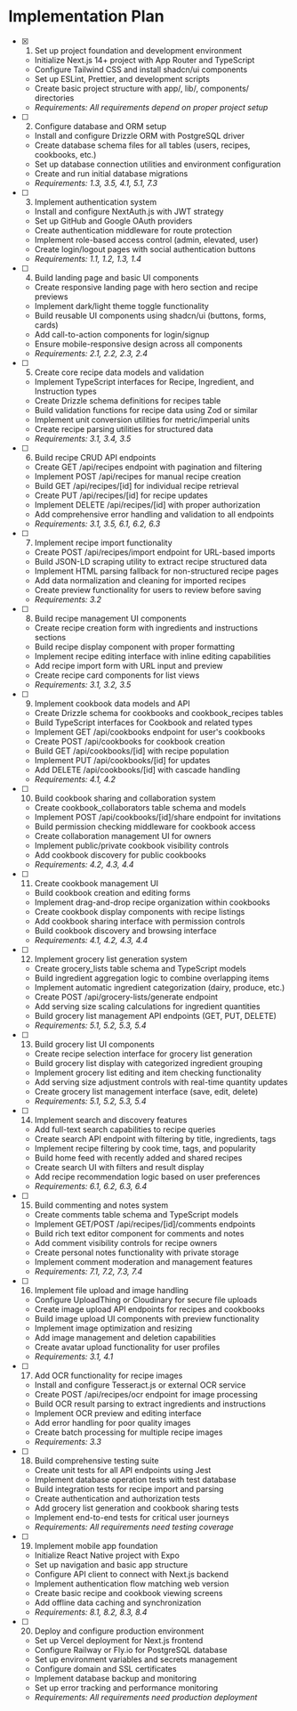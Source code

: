 # Implementation Plan

- [x] 1. Set up project foundation and development environment
  - Initialize Next.js 14+ project with App Router and TypeScript
  - Configure Tailwind CSS and install shadcn/ui components
  - Set up ESLint, Prettier, and development scripts
  - Create basic project structure with app/, lib/, components/ directories
  - _Requirements: All requirements depend on proper project setup_

- [ ] 2. Configure database and ORM setup
  - Install and configure Drizzle ORM with PostgreSQL driver
  - Create database schema files for all tables (users, recipes, cookbooks, etc.)
  - Set up database connection utilities and environment configuration
  - Create and run initial database migrations
  - _Requirements: 1.3, 3.5, 4.1, 5.1, 7.3_

- [ ] 3. Implement authentication system
  - Install and configure NextAuth.js with JWT strategy
  - Set up GitHub and Google OAuth providers
  - Create authentication middleware for route protection
  - Implement role-based access control (admin, elevated, user)
  - Create login/logout pages with social authentication buttons
  - _Requirements: 1.1, 1.2, 1.3, 1.4_

- [ ] 4. Build landing page and basic UI components
  - Create responsive landing page with hero section and recipe previews
  - Implement dark/light theme toggle functionality
  - Build reusable UI components using shadcn/ui (buttons, forms, cards)
  - Add call-to-action components for login/signup
  - Ensure mobile-responsive design across all components
  - _Requirements: 2.1, 2.2, 2.3, 2.4_

- [ ] 5. Create core recipe data models and validation
  - Implement TypeScript interfaces for Recipe, Ingredient, and Instruction types
  - Create Drizzle schema definitions for recipes table
  - Build validation functions for recipe data using Zod or similar
  - Implement unit conversion utilities for metric/imperial units
  - Create recipe parsing utilities for structured data
  - _Requirements: 3.1, 3.4, 3.5_

- [ ] 6. Build recipe CRUD API endpoints
  - Create GET /api/recipes endpoint with pagination and filtering
  - Implement POST /api/recipes for manual recipe creation
  - Build GET /api/recipes/[id] for individual recipe retrieval
  - Create PUT /api/recipes/[id] for recipe updates
  - Implement DELETE /api/recipes/[id] with proper authorization
  - Add comprehensive error handling and validation to all endpoints
  - _Requirements: 3.1, 3.5, 6.1, 6.2, 6.3_

- [ ] 7. Implement recipe import functionality
  - Create POST /api/recipes/import endpoint for URL-based imports
  - Build JSON-LD scraping utility to extract recipe structured data
  - Implement HTML parsing fallback for non-structured recipe pages
  - Add data normalization and cleaning for imported recipes
  - Create preview functionality for users to review before saving
  - _Requirements: 3.2_

- [ ] 8. Build recipe management UI components
  - Create recipe creation form with ingredients and instructions sections
  - Build recipe display component with proper formatting
  - Implement recipe editing interface with inline editing capabilities
  - Add recipe import form with URL input and preview
  - Create recipe card components for list views
  - _Requirements: 3.1, 3.2, 3.5_

- [ ] 9. Implement cookbook data models and API
  - Create Drizzle schema for cookbooks and cookbook_recipes tables
  - Build TypeScript interfaces for Cookbook and related types
  - Implement GET /api/cookbooks endpoint for user's cookbooks
  - Create POST /api/cookbooks for cookbook creation
  - Build GET /api/cookbooks/[id] with recipe population
  - Implement PUT /api/cookbooks/[id] for updates
  - Add DELETE /api/cookbooks/[id] with cascade handling
  - _Requirements: 4.1, 4.2_

- [ ] 10. Build cookbook sharing and collaboration system
  - Create cookbook_collaborators table schema and models
  - Implement POST /api/cookbooks/[id]/share endpoint for invitations
  - Build permission checking middleware for cookbook access
  - Create collaboration management UI for owners
  - Implement public/private cookbook visibility controls
  - Add cookbook discovery for public cookbooks
  - _Requirements: 4.2, 4.3, 4.4_

- [ ] 11. Create cookbook management UI
  - Build cookbook creation and editing forms
  - Implement drag-and-drop recipe organization within cookbooks
  - Create cookbook display components with recipe listings
  - Add cookbook sharing interface with permission controls
  - Build cookbook discovery and browsing interface
  - _Requirements: 4.1, 4.2, 4.3, 4.4_

- [ ] 12. Implement grocery list generation system
  - Create grocery_lists table schema and TypeScript models
  - Build ingredient aggregation logic to combine overlapping items
  - Implement automatic ingredient categorization (dairy, produce, etc.)
  - Create POST /api/grocery-lists/generate endpoint
  - Add serving size scaling calculations for ingredient quantities
  - Build grocery list management API endpoints (GET, PUT, DELETE)
  - _Requirements: 5.1, 5.2, 5.3, 5.4_

- [ ] 13. Build grocery list UI components
  - Create recipe selection interface for grocery list generation
  - Build grocery list display with categorized ingredient grouping
  - Implement grocery list editing and item checking functionality
  - Add serving size adjustment controls with real-time quantity updates
  - Create grocery list management interface (save, edit, delete)
  - _Requirements: 5.1, 5.2, 5.3, 5.4_

- [ ] 14. Implement search and discovery features
  - Add full-text search capabilities to recipe queries
  - Create search API endpoint with filtering by title, ingredients, tags
  - Implement recipe filtering by cook time, tags, and popularity
  - Build home feed with recently added and shared recipes
  - Create search UI with filters and result display
  - Add recipe recommendation logic based on user preferences
  - _Requirements: 6.1, 6.2, 6.3, 6.4_

- [ ] 15. Build commenting and notes system
  - Create comments table schema and TypeScript models
  - Implement GET/POST /api/recipes/[id]/comments endpoints
  - Build rich text editor component for comments and notes
  - Add comment visibility controls for recipe owners
  - Create personal notes functionality with private storage
  - Implement comment moderation and management features
  - _Requirements: 7.1, 7.2, 7.3, 7.4_

- [ ] 16. Implement file upload and image handling
  - Configure UploadThing or Cloudinary for secure file uploads
  - Create image upload API endpoints for recipes and cookbooks
  - Build image upload UI components with preview functionality
  - Implement image optimization and resizing
  - Add image management and deletion capabilities
  - Create avatar upload functionality for user profiles
  - _Requirements: 3.1, 4.1_

- [ ] 17. Add OCR functionality for recipe images
  - Install and configure Tesseract.js or external OCR service
  - Create POST /api/recipes/ocr endpoint for image processing
  - Build OCR result parsing to extract ingredients and instructions
  - Implement OCR preview and editing interface
  - Add error handling for poor quality images
  - Create batch processing for multiple recipe images
  - _Requirements: 3.3_

- [ ] 18. Build comprehensive testing suite
  - Create unit tests for all API endpoints using Jest
  - Implement database operation tests with test database
  - Build integration tests for recipe import and parsing
  - Create authentication and authorization tests
  - Add grocery list generation and cookbook sharing tests
  - Implement end-to-end tests for critical user journeys
  - _Requirements: All requirements need testing coverage_

- [ ] 19. Implement mobile app foundation
  - Initialize React Native project with Expo
  - Set up navigation and basic app structure
  - Configure API client to connect with Next.js backend
  - Implement authentication flow matching web version
  - Create basic recipe and cookbook viewing screens
  - Add offline data caching and synchronization
  - _Requirements: 8.1, 8.2, 8.3, 8.4_

- [ ] 20. Deploy and configure production environment
  - Set up Vercel deployment for Next.js frontend
  - Configure Railway or Fly.io for PostgreSQL database
  - Set up environment variables and secrets management
  - Configure domain and SSL certificates
  - Implement database backup and monitoring
  - Set up error tracking and performance monitoring
  - _Requirements: All requirements need production deployment_